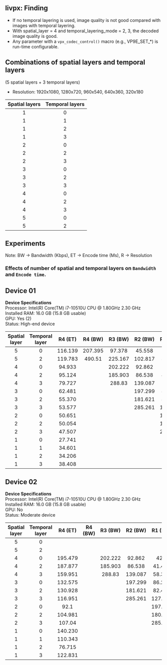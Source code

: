 ## livpx: Finding
* If no temporal layering is used, image quality is not good compared with images with temporal layering.
* With spatial_layer = 4 and temporal_layering_mode = 2, 3, the decoded image quality is good.
* Any parameter with a ```vpx_codec_control()``` macro (e.g., VP9E_SET_*) is run-time configurable.

## Combinations of spatial layers and temporal layers
(5 spatial layers + 3 temporal layers)
* Resolution: 1920x1080, 1280x720, 960x540, 640x360, 320x180

| Spatial layers  | Temporal layers  | 
|:-------------:|:-------------:|
| 1 | 0 | 
| 1 | 1 | 
| 1 | 2 | 
| 1 | 3 |
| 2 | 0 |
| 2 | 2 |
| 2 | 3 |
| 3 | 0 | 
| 3 | 2 | 
| 3 | 3 |
| 4 | 0 |
| 4 | 2 |
| 4 | 3 |
| 5 | 0 |
| 5 | 2 |

## Experiments
Note: BW -> Bandwidth (Kbps), ET -> Encode time (Ms), R -> Resolution

### Effects of number of spatial and temporal layers on ```Bandwidth``` and ```Encode time```.
## Device 01
**Device Specifications**<br>
Processor:	Intel(R) Core(TM) i7-10510U CPU @ 1.80GHz   2.30 GHz<br>
Installed RAM:	16.0 GB (15.8 GB usable)<br>
GPU: Yes (2)<br>
Status: High-end device

| Spatial layer | Temporal layer | R4 (ET) | R4 (BW) | R3 (BW) | R2 (BW) | R1 (BW) | R0 (BW) |
|:-------------:|:---------------:|:------:|:-------:|:-------:|:-------:|:-------:|:-------:|
| 5 | 0 | 116.139 | 207.395 | 97.378 | 45.558 | 18.166 | 5.354 |
| 5 | 2 | 119.783 | 490.51 | 225.167 | 102.817 | 36.836 | 12.9 |
| 4 | 0 | 94.933 | | 202.222 | 92.862 | 42.7 | 14.435 |
| 4 | 2 | 95.124 | | 185.903 | 86.538 | 41.448 | 14.084 |
| 4 | 3 | 79.727 | | 288.83 | 139.087 | 58.351 | 13.539 |
| 3 | 0 | 62.481 | |  | 197.299 | 86.272 | 34.61 |
| 3 | 2 | 55.370 | |  | 181.621 | 82.413 | 33.212 |
| 3 | 3 | 53.577 | |  | 285.261 | 127.452 | 33.672 |
| 2 | 0 | 50.651 | |  |  | 197.512 | 65.41 |
| 2 | 2 | 50.054 | |  |  | 180.421 | 63.393 |
| 2 | 3 | 47.507 | |  |  | 285.696 | 74.809 |
| 1 | 0 | 27.741 | |  |  |  | 220.384 |
| 1 | 1 | 34.601 | |  |  |  | 199.916 |
| 1 | 2 | 34.206 | |  |  |  | 158.044 |
| 1 | 3 | 38.408 | |  |  |  | 267.404 |


## Device 02
**Device Specifications**<br>
Processor:	Intel(R) Core(TM) i7-10510U CPU @ 1.80GHz   2.30 GHz<br>
Installed RAM:	16.0 GB (15.8 GB usable)<br>
GPU: No<br>
Status: Moderate device

| Spatial layer | Temporal layer | R4 (ET) | R4 (BW) | R3 (BW) | R2 (BW) | R1 (BW) | R0 (BW) |
|:-------------:|:---------------:|:------:|:-------:|:-------:|:-------:|:-------:|:-------:|
| 5 | 0 |  | |  |  |  |  |
| 5 | 2 |  | |  |  |  |  |
| 4 | 0 | 195.479 | | 202.222 | 92.862 | 42.7 | 14.435 |
| 4 | 2 | 187.877 | | 185.903 | 86.538 | 41.448 | 14.084 |
| 4 | 3 | 159.951 | | 288.83 | 139.087 | 58.351 | 13.539 |
| 3 | 0 | 132.575 | |  | 197.299 | 86.272 | 34.61 |
| 3 | 2 | 130.928 | |  | 181.621 | 82.413 | 33.212 |
| 3 | 3 | 116.951 | |  | 285.261 | 127.452 | 33.672 |
| 2 | 0 | 92.1 | |  |  | 197.512 | 65.41 |
| 2 | 2 | 104.981 | |  |  | 180.421 | 63.393 |
| 2 | 3 | 107.04 | |  |  | 285.696 | 74.809 |
| 1 | 0 | 140.230 | |  |  |  | 167.404 |
| 1 | 1 | 110.343 | |  |  |  | 199.916 |
| 1 | 2 | 76.715 | |  |  |  | 158.044 |
| 1 | 3 | 122.831 | |  |  |  |  267.404|

